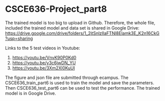 # CSCE636-Project_part8
The trained model is too big to upload in Github. Therefore, the whole file, included the trained model and data set is shared in Google Drive: https://drive.google.com/drive/folders/1_2jtSnlzIlaFTNl8Elamk3E_K2n16CkG?usp=sharing

Links to the 5 test videos in Youtube:

1. https://youtu.be/VnvK90P0Kd0
2. https://youtu.be/y3c6jwDN_YU
3. https://youtu.be/3Xm2Xl0KuUI

The figure and json file are submitted through ecampus. The CSCE636_train_part6 is used to train the model and save the parameters. Then CSCE636_test_part6 can be used to test the performance. The trained model is in Google Drive.
